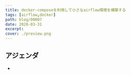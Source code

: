 ```yaml
---
title: docker-composeを利用して小さなairflow環境を構築する
tags: [airflow,docker]
path: blog/00007
date: 2020-03-31
excerpt: 
cover: ./preview.png
---
```


## アジェンダ
* 

## 